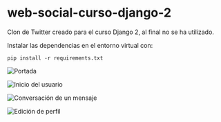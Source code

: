 # web-social-curso-django-2
Clon de Twitter creado para el curso Django 2, al final no se ha utilizado.

Instalar las dependencias en el entorno virtual con:

```
pip install -r requirements.txt
```

![Portada](https://raw.githubusercontent.com/hcosta/web-social-curso-django-2/master/docs/img/scr01.JPG "Portada")

![Inicio del usuario](https://raw.githubusercontent.com/hcosta/web-social-curso-django-2/master/docs/img/scr02.JPG "Inicio del usuario")

![Conversación de un mensaje](https://raw.githubusercontent.com/hcosta/web-social-curso-django-2/master/docs/img/scr03.JPG "Conversación de un mensaje")

![Edición de perfil](https://raw.githubusercontent.com/hcosta/web-social-curso-django-2/master/docs/img/scr04.JPG "Edición de perfil")